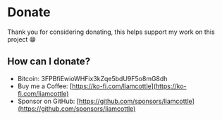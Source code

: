 # Donate

Thank you for considering donating, this helps support my work on this project 😁

## How can I donate?

- Bitcoin: 3FPBfiEwioWHFix3kZqe5bdU9F5o8mG8dh
- Buy me a Coffee: [https://ko-fi.com/liamcottle](https://ko-fi.com/liamcottle)
- Sponsor on GitHub: [https://github.com/sponsors/liamcottle](https://github.com/sponsors/liamcottle)
